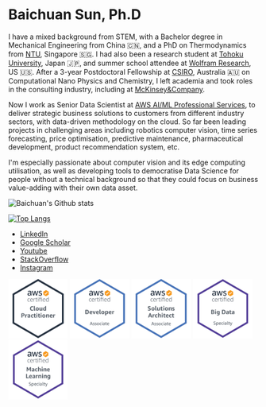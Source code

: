# Baichuan Sun, Ph.D

I have a mixed background from STEM, with a Bachelor degree in Mechanical Engineering from China 🇨🇳, and a PhD on Thermodynamics from [NTU](https://www.ntu.edu.sg/Pages/home.aspx), Singapore 🇸🇬. I had also been a research student at [Tohoku University](http://www.tohoku.ac.jp/en/), Japan 🇯🇵, and summer school attendee at [Wolfram Research](https://education.wolfram.com/summer/school/alumni/2013/sun/), US 🇺🇸. After a 3-year Postdoctoral Fellowship at [CSIRO](https://www.csiro.au/), Australia 🇦🇺 on Computational Nano Physics and Chemistry, I left academia and took roles in the consulting industry, including at [McKinsey&Company](https://www.mckinsey.com/au/overview).

Now I work as Senior Data Scientist at [AWS AI/ML Professional Services](https://aws.amazon.com/machine-learning), to deliver strategic business solutions to customers from different industry sectors, with data-driven methodology on the cloud. So far been leading projects in challenging areas including robotics computer vision, time series forecasting, price optimisation, predictive maintenance, pharmaceutical development, product recommendation system, etc.

I'm especially passionate about computer vision and its edge computing utilisation, as well as developing tools to democratise Data Science for people without a technical background so that they could focus on business value-adding with their own data asset.

![Baichuan's Github stats](https://github-readme-stats.vercel.app/api?username=sunbc0120&show_icons=true&count_private=true)

[![Top Langs](https://github-readme-stats.vercel.app/api/top-langs/?username=sunbc0120&layout=compact)](https://github.com/anuraghazra/github-readme-stats)

- [LinkedIn](https://www.linkedin.com/in/sunbc0120)
- [Google Scholar](https://scholar.google.com/citations?user=z4j3xxUAAAAJ&hl=en)
- [Youtube](https://www.youtube.com/channel/UC0GU8mnSypgWMMnJcpLb0qQ?view_as=subscriber)
- [StackOverflow](https://stackoverflow.com/users/3317548/b-sun)
- [Instagram](https://www.instagram.com/sunbc0120)

<p>
<img src="./img/aws-certified-cloud-practitioner.png" width="120">
<img src="./img/aws-certified-developer-associate.png" width="120">
<img src="./img/aws-certified-solutions-architect-associate.png" width="120">
<img src="./img/aws-certified-big-data-specialty.png" width="120">
<img src="./img/aws-certified-machine-learning-specialty.png" width="120">
</p>

<!-- **sunbc0120/sunbc0120** is a ✨ _special_ ✨ repository because its `README.md` (this file) appears on your GitHub profile. Here are some ideas to get you started: - 🔭 I'm currently working on ... - 🌱 I'm currently learning ... - 👯 I'm looking to collaborate on ... - 🤔 I'm looking for help with ... - 💬 Ask me about ... - 📫 How to reach me: ... - 😄 Pronouns: ... - ⚡ Fun fact: ... -->
